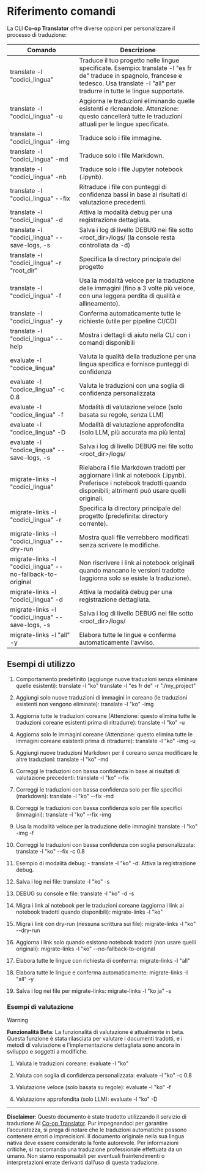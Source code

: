 <!--
CO_OP_TRANSLATOR_METADATA:
{
  "original_hash": "a6cddf5e9648ef0bba0de7eb07e74cf1",
  "translation_date": "2025-10-15T03:04:58+00:00",
  "source_file": "getting_started/command-reference.md",
  "language_code": "it"
}
-->
# Riferimento comandi

La CLI **Co-op Translator** offre diverse opzioni per personalizzare il processo di traduzione:

Comando                                       | Descrizione
----------------------------------------------|-------------------------------------------------------------------------------------------------------------------------------------------------------------------------------------------------------
translate -l "codici_lingua"                  | Traduce il tuo progetto nelle lingue specificate. Esempio: translate -l "es fr de" traduce in spagnolo, francese e tedesco. Usa translate -l "all" per tradurre in tutte le lingue supportate.
translate -l "codici_lingua" -u               | Aggiorna le traduzioni eliminando quelle esistenti e ricreandole. Attenzione: questo cancellerà tutte le traduzioni attuali per le lingue specificate.
translate -l "codici_lingua" -img             | Traduce solo i file immagine.
translate -l "codici_lingua" -md              | Traduce solo i file Markdown.
translate -l "codici_lingua" -nb              | Traduce solo i file Jupyter notebook (.ipynb).
translate -l "codici_lingua" --fix            | Ritraduce i file con punteggi di confidenza bassi in base ai risultati di valutazione precedenti.
translate -l "codici_lingua" -d               | Attiva la modalità debug per una registrazione dettagliata.
translate -l "codici_lingua" --save-logs, -s  | Salva i log di livello DEBUG nei file sotto <root_dir>/logs/ (la console resta controllata da -d)
translate -l "codici_lingua" -r "root_dir"    | Specifica la directory principale del progetto
translate -l "codici_lingua" -f               | Usa la modalità veloce per la traduzione delle immagini (fino a 3 volte più veloce, con una leggera perdita di qualità e allineamento).
translate -l "codici_lingua" -y               | Conferma automaticamente tutte le richieste (utile per pipeline CI/CD)
translate -l "codici_lingua" --help           | Mostra i dettagli di aiuto nella CLI con i comandi disponibili
evaluate -l "codice_lingua"                   | Valuta la qualità della traduzione per una lingua specifica e fornisce punteggi di confidenza
evaluate -l "codice_lingua" -c 0.8            | Valuta le traduzioni con una soglia di confidenza personalizzata
evaluate -l "codice_lingua" -f                | Modalità di valutazione veloce (solo basata su regole, senza LLM)
evaluate -l "codice_lingua" -D                | Modalità di valutazione approfondita (solo LLM, più accurata ma più lenta)
evaluate -l "codice_lingua" --save-logs, -s   | Salva i log di livello DEBUG nei file sotto <root_dir>/logs/
migrate-links -l "codici_lingua"              | Rielabora i file Markdown tradotti per aggiornare i link ai notebook (.ipynb). Preferisce i notebook tradotti quando disponibili; altrimenti può usare quelli originali.
migrate-links -l "codici_lingua" -r           | Specifica la directory principale del progetto (predefinita: directory corrente).
migrate-links -l "codici_lingua" --dry-run    | Mostra quali file verrebbero modificati senza scrivere le modifiche.
migrate-links -l "codici_lingua" --no-fallback-to-original | Non riscrivere i link ai notebook originali quando mancano le versioni tradotte (aggiorna solo se esiste la traduzione).
migrate-links -l "codici_lingua" -d           | Attiva la modalità debug per una registrazione dettagliata.
migrate-links -l "codici_lingua" --save-logs, -s | Salva i log di livello DEBUG nei file sotto <root_dir>/logs/
migrate-links -l "all" -y                      | Elabora tutte le lingue e conferma automaticamente l'avviso.

## Esempi di utilizzo

  1. Comportamento predefinito (aggiunge nuove traduzioni senza eliminare quelle esistenti):   translate -l "ko"    translate -l "es fr de" -r "./my_project"

  2. Aggiungi solo nuove traduzioni di immagini in coreano (le traduzioni esistenti non vengono eliminate):    translate -l "ko" -img

  3. Aggiorna tutte le traduzioni coreane (Attenzione: questo elimina tutte le traduzioni coreane esistenti prima di ritradurre):    translate -l "ko" -u

  4. Aggiorna solo le immagini coreane (Attenzione: questo elimina tutte le immagini coreane esistenti prima di ritradurre):    translate -l "ko" -img -u

  5. Aggiungi nuove traduzioni Markdown per il coreano senza modificare le altre traduzioni:    translate -l "ko" -md

  6. Correggi le traduzioni con bassa confidenza in base ai risultati di valutazione precedenti: translate -l "ko" --fix

  7. Correggi le traduzioni con bassa confidenza solo per file specifici (markdown): translate -l "ko" --fix -md

  8. Correggi le traduzioni con bassa confidenza solo per file specifici (immagini): translate -l "ko" --fix -img

  9. Usa la modalità veloce per la traduzione delle immagini:    translate -l "ko" -img -f

  10. Correggi le traduzioni con bassa confidenza con soglia personalizzata: translate -l "ko" --fix -c 0.8

  11. Esempio di modalità debug: - translate -l "ko" -d: Attiva la registrazione debug.
  12. Salva i log nei file: translate -l "ko" -s
  13. DEBUG su console e file: translate -l "ko" -d -s

  14. Migra i link ai notebook per le traduzioni coreane (aggiorna i link ai notebook tradotti quando disponibili):    migrate-links -l "ko"

  15. Migra i link con dry-run (nessuna scrittura sui file):    migrate-links -l "ko" --dry-run

  16. Aggiorna i link solo quando esistono notebook tradotti (non usare quelli originali):    migrate-links -l "ko" --no-fallback-to-original

  17. Elabora tutte le lingue con richiesta di conferma:    migrate-links -l "all"

  18. Elabora tutte le lingue e conferma automaticamente:    migrate-links -l "all" -y
  19. Salva i log nei file per migrate-links:    migrate-links -l "ko ja" -s

### Esempi di valutazione

> [!WARNING]  
> **Funzionalità Beta**: La funzionalità di valutazione è attualmente in beta. Questa funzione è stata rilasciata per valutare i documenti tradotti, e i metodi di valutazione e l'implementazione dettagliata sono ancora in sviluppo e soggetti a modifiche.

  1. Valuta le traduzioni coreane: evaluate -l "ko"

  2. Valuta con soglia di confidenza personalizzata: evaluate -l "ko" -c 0.8

  3. Valutazione veloce (solo basata su regole): evaluate -l "ko" -f

  4. Valutazione approfondita (solo LLM): evaluate -l "ko" -D

---

**Disclaimer**:
Questo documento è stato tradotto utilizzando il servizio di traduzione AI [Co-op Translator](https://github.com/Azure/co-op-translator). Pur impegnandoci per garantire l’accuratezza, si prega di notare che le traduzioni automatiche possono contenere errori o imprecisioni. Il documento originale nella sua lingua nativa deve essere considerato la fonte autorevole. Per informazioni critiche, si raccomanda una traduzione professionale effettuata da un umano. Non siamo responsabili per eventuali fraintendimenti o interpretazioni errate derivanti dall’uso di questa traduzione.
